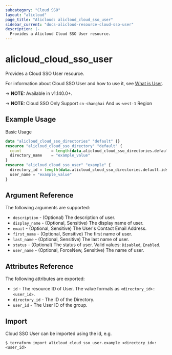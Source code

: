 ```yaml
---
subcategory: "Cloud SSO"
layout: "alicloud"
page_title: "Alicloud: alicloud_cloud_sso_user"
sidebar_current: "docs-alicloud-resource-cloud-sso-user"
description: |-
  Provides a Alicloud Cloud SSO User resource.
---
```


# alicloud\_cloud\_sso\_user

Provides a Cloud SSO User resource.

For information about Cloud SSO User and how to use it, see [What is User](https://www.alibabacloud.com/help/zh/doc-detail/264683.htm).

-> **NOTE:** Available in v1.140.0+.

-> **NOTE:** Cloud SSO Only Support `cn-shanghai` And `us-west-1` Region

## Example Usage

Basic Usage

```terraform
data "alicloud_cloud_sso_directories" "default" {}
resource "alicloud_cloud_sso_directory" "default" {
  count             = length(data.alicloud_cloud_sso_directories.default.ids) > 0 ? 0 : 1
  directory_name    = "example_value"
}
resource "alicloud_cloud_sso_user" "example" {
  directory_id = length(data.alicloud_cloud_sso_directories.default.ids) > 0 ? data.alicloud_cloud_sso_directories.default.ids[0] : concat(alicloud_cloud_sso_directory.default.*.id, [""])[0]
  user_name = "example_value"
}

```

## Argument Reference

The following arguments are supported:

* `description` - (Optional) The description of user.
* `display_name` - (Optional, Sensitive) The display name of user.
* `email` - (Optional, Sensitive) The User's Contact Email Address.
* `first_name` - (Optional, Sensitive) The first name of user.
* `last_name` - (Optional, Sensitive) The last name of user.
* `status` - (Optional) The status of user. Valid values: `Disabled`, `Enabled`.
* `user_name` - (Optional, ForceNew, Sensitive) The name of user.

## Attributes Reference

The following attributes are exported:

* `id` - The resource ID of User. The value formats as `<directory_id>:<user_id>`.
* `directory_id` - The ID of the Directory.
* `user_id` - The User ID of the group.

## Import

Cloud SSO User can be imported using the id, e.g.

```
$ terraform import alicloud_cloud_sso_user.example <directory_id>:<user_id>
```